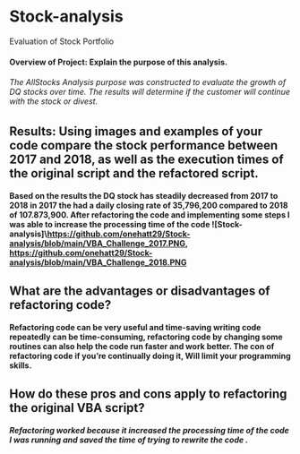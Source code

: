 # Stock-analysis
Evaluation of Stock Portfolio 
#### Overview of Project: Explain the purpose of this analysis.
###### The AllStocks Analysis purpose was constructed to evaluate the growth of DQ stocks over time. The results will determine if the customer will continue with the stock or divest.


## Results: Using images and examples of your code compare the stock performance between 2017 and 2018, as well as the execution times of the original script and the refactored script.


#### Based on the results the DQ stock has steadily decreased from 2017 to 2018 in 2017 the had a daily closing rate of 35,796,200 compared to 2018 of 107.873,900. After refactoring the code and implementing some steps I was able to increase the processing time of the code ![Stock-analysis]\https://github.com/onehatt29/Stock-analysis/blob/main/VBA_Challenge_2017.PNG, https://github.com/onehatt29/Stock-analysis/blob/main/VBA_Challenge_2018.PNG


## What are the advantages or disadvantages of refactoring code?
#### Refactoring code can be very useful and time-saving writing code repeatedly can be time-consuming, refactoring code by changing some routines can also help the code run faster and work better. The con of refactoring code if you’re continually doing it, Will limit your programming skills.


## How do these pros and cons apply to refactoring the original VBA script?
##### Refactoring worked because it increased the processing time of the code I was running and saved the time of trying to rewrite the code  .

